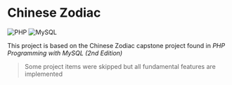 # Chinese Zodiac

![PHP](https://img.shields.io/badge/PHP-777BB4?style=for-the-badge&logo=php&logoColor=white)
![MySQL](https://img.shields.io/badge/MySQL-005C84?style=for-the-badge&logo=mysql&logoColor=white)

This project is based on the Chinese Zodiac capstone project found in *PHP Programming with MySQL (2nd Edition)*
> Some project items were skipped but all fundamental features are implemented

